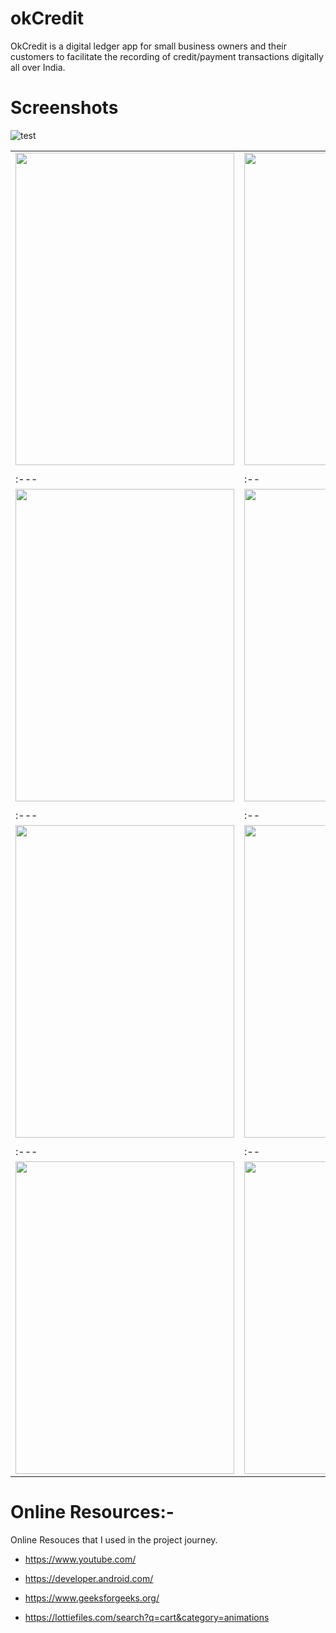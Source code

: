 # okCredit


OkCredit is a digital ledger app for small business owners and their customers to facilitate the recording of credit/payment transactions digitally all over India.


# Screenshots

![test](https://miro.medium.com/max/875/1*Cn_3ohcyF5j61RJMku39sA.png)




| | |
|:---|:--|
|<img src=https://miro.medium.com/max/2484/1*WEWjIUiquVXaM81807irqA.jpeg height="500px" width="350px"/>|<img src=https://miro.medium.com/max/2484/1*tX289X8Pdh7Rs5Xmp-Loyg.jpeg height="500px" width="350px"/>
| | |
|:---|:--|
|<img src=https://miro.medium.com/max/2484/1*f6K_aBgYU87x58hYyI8VSQ.jpeg height="500px" width="350px"/>|<img src=https://miro.medium.com/max/2484/1*nguNaXZwP_jdRITu16rchA.jpeg height="500px" width="350px"/>
| | |
|:---|:--|
|<img src=https://miro.medium.com/max/2484/1*_6WrzihjPChbJlZABxw8Yg.jpeg height="500px" width="350px"/>|<img src=https://miro.medium.com/max/2484/1*gekf981OgCcKIYAoCDzfuQ.jpeg height="500px" width="350px"/>
| | |
|:---|:--|
|<img src=https://miro.medium.com/max/2484/1*1i1f0XV3rLau2OJ5l_JNZg.jpeg height="500px" width="350px"/>|<img src=https://miro.medium.com/max/625/1*MclMfG7DpuHt2KblqAIfQQ.jpeg height="500px" width="350px"/>








# Online Resources:-
Online Resouces that I used in the project journey.

- https://www.youtube.com/

- https://developer.android.com/

- https://www.geeksforgeeks.org/

- https://lottiefiles.com/search?q=cart&category=animations
